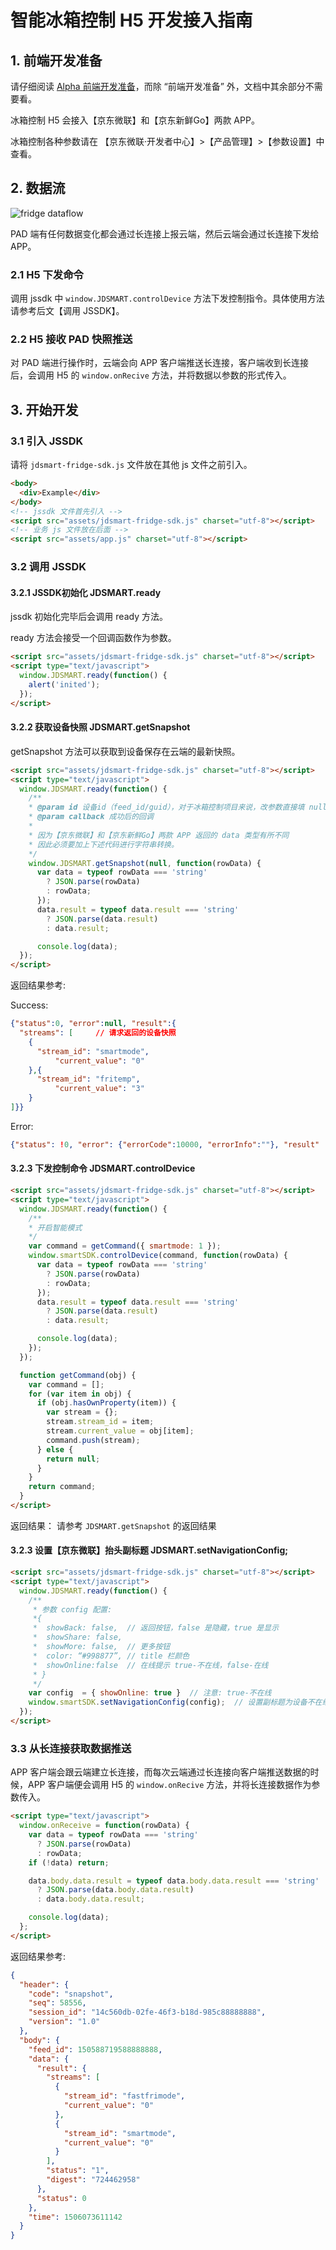 # 智能冰箱控制 H5 开发接入指南

## 1. 前端开发准备

请仔细阅读 [Alpha 前端开发准备](https://smartdev.jd.com/docCenterDoc/view/2/103/95500001#topMaoDot)，而除 “前端开发准备” 外，文档中其余部分不需要看。

冰箱控制 H5 会接入【京东微联】和【京东新鲜Go】两款 APP。

冰箱控制各种参数请在 【京东微联·开发者中心】>【产品管理】>【参数设置】中查看。

## 2. 数据流

![fridge dataflow][1] 

PAD 端有任何数据变化都会通过长连接上报云端，然后云端会通过长连接下发给 APP。

### 2.1 H5 下发命令

调用 jssdk 中 `window.JDSMART.controlDevice` 方法下发控制指令。具体使用方法请参考后文【调用 JSSDK】。

### 2.2 H5 接收 PAD 快照推送

对 PAD 端进行操作时，云端会向 APP 客户端推送长连接，客户端收到长连接后，会调用 H5 的 `window.onRecive` 方法，并将数据以参数的形式传入。

## 3. 开始开发

### 3.1 引入 JSSDK

请将 `jdsmart-fridge-sdk.js` 文件放在其他 js 文件之前引入。

```html
<body>
  <div>Example</div>
</body>
<!-- jssdk 文件首先引入 -->
<script src="assets/jdsmart-fridge-sdk.js" charset="utf-8"></script>
<!-- 业务 js 文件放在后面 -->
<script src="assets/app.js" charset="utf-8"></script>
```

### 3.2 调用 JSSDK

#### 3.2.1 JSSDK初始化 JDSMART.ready

jssdk 初始化完毕后会调用 ready 方法。

ready 方法会接受一个回调函数作为参数。

```html
<script src="assets/jdsmart-fridge-sdk.js" charset="utf-8"></script>
<script type="text/javascript">
  window.JDSMART.ready(function() {
    alert('inited');
  });
</script>
```
#### 3.2.2 获取设备快照 JDSMART.getSnapshot

getSnapshot 方法可以获取到设备保存在云端的最新快照。

```html
<script src="assets/jdsmart-fridge-sdk.js" charset="utf-8"></script>
<script type="text/javascript">
  window.JDSMART.ready(function() {
    /**
    * @param id 设备id（feed_id/guid），对于冰箱控制项目来说，改参数直接填 null 即可。
    * @param callback 成功后的回调
    *
    * 因为【京东微联】和【京东新鲜Go】两款 APP 返回的 data 类型有所不同
    * 因此必须要加上下述代码进行字符串转换。
    */
    window.JDSMART.getSnapshot(null, function(rowData) {
      var data = typeof rowData === 'string'
        ? JSON.parse(rowData)
        : rowData;
      });
      data.result = typeof data.result === 'string'
        ? JSON.parse(data.result)
        : data.result;

      console.log(data);
  });
</script>
```

返回结果参考:

Success:

```json
{"status":0, "error":null, "result":{
  "streams": [     // 请求返回的设备快照
    {
      "stream_id": "smartmode",		
          "current_value": "0"      
    },{
      "stream_id": "fritemp",		
          "current_value": "3"      
    }
]}}
```

Error:

```json
{"status": !0, "error": {"errorCode":10000, "errorInfo":""}, "result" :{}}
```

#### 3.2.3 下发控制命令 JDSMART.controlDevice

```html
<script src="assets/jdsmart-fridge-sdk.js" charset="utf-8"></script>
<script type="text/javascript">
  window.JDSMART.ready(function() {
    /**
    * 开启智能模式
    */
    var command = getCommand({ smartmode: 1 });
    window.smartSDK.controlDevice(command, function(rowData) {
      var data = typeof rowData === 'string'
        ? JSON.parse(rowData)
        : rowData;
      });
      data.result = typeof data.result === 'string'
        ? JSON.parse(data.result)
        : data.result;

      console.log(data);
    });
  });

  function getCommand(obj) {
    var command = [];
    for (var item in obj) {
      if (obj.hasOwnProperty(item)) {
        var stream = {};
        stream.stream_id = item;
        stream.current_value = obj[item];
        command.push(stream);
      } else {
        return null;
      }
    }
    return command;
  }
</script>
```

返回结果：
请参考 `JDSMART.getSnapshot` 的返回结果

#### 3.2.3 设置【京东微联】抬头副标题 JDSMART.setNavigationConfig;

```html
<script src="assets/jdsmart-fridge-sdk.js" charset="utf-8"></script>
<script type="text/javascript">
  window.JDSMART.ready(function() {
    /**
     * 参数 config 配置:
     *{
     *  showBack: false,  // 返回按钮，false 是隐藏，true 是显示
     *  showShare: false,
     *  showMore: false,  // 更多按钮
     *  color: “#998877”, // title 栏颜色
     *  showOnline:false  // 在线提示 true-不在线，false-在线
     * }
     */
    var config  = { showOnline: true }  // 注意: true-不在线
    window.smartSDK.setNavigationConfig(config);  // 设置副标题为设备不在线
  });
</script>
```

### 3.3 从长连接获取数据推送

APP 客户端会跟云端建立长连接，而每次云端通过长连接向客户端推送数据的时候，APP 客户端便会调用 H5 的 `window.onRecive` 方法，并将长连接数据作为参数传入。

```html
<script type="text/javascript">
  window.onReceive = function(rowData) {
    var data = typeof rowData === 'string'
      ? JSON.parse(rowData)
      : rowData;
    if (!data) return;

    data.body.data.result = typeof data.body.data.result === 'string'
      ? JSON.parse(data.body.data.result)
      : data.body.data.result;

    console.log(data);
  };
</script>
```

返回结果参考:
```json
{
  "header": {
    "code": "snapshot",
    "seq": 58556,
    "session_id": "14c560db-02fe-46f3-b18d-985c88888888",
    "version": "1.0"
  },
  "body": {
    "feed_id": 150588719588888888,
    "data": {
      "result": {
        "streams": [
          {
            "stream_id": "fastfrimode",
            "current_value": "0"
          },
          {
            "stream_id": "smartmode",
            "current_value": "0"
          }
        ],
        "status": "1",
        "digest": "724462958"
      },
      "status": 0
    },
    "time": 1506073611142
  }
}
```

[1]: https://raw.githubusercontent.com/jd-smart-fe/alpha-docs/master/assets/fridge_dataflow.png



